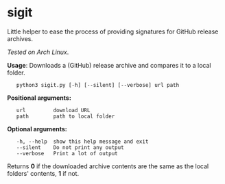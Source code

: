 # sigit
Little helper to ease the process of providing signatures for GitHub release archives.

*Tested on Arch Linux*.

**Usage**: Downloads a (GitHub) release archive and compares it to a local folder.

       python3 sigit.py [-h] [--silent] [--verbose] url path

**Positional arguments:**

       url         download URL
       path        path to local folder

**Optional arguments:**

       -h, --help  show this help message and exit
       --silent    Do not print any output
       --verbose   Print a lot of output

Returns **0** if the downloaded archive contents are the same as the local folders' contents, **1** if not.
